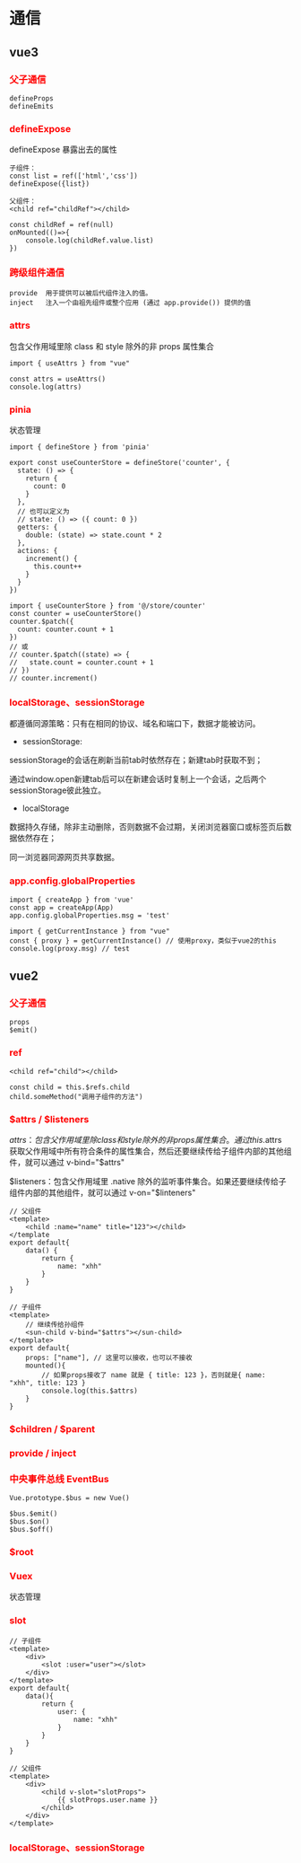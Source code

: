 # 通信

## vue3

### <font color=red>父子通信</font>
```
defineProps
defineEmits
```

### <font color=red>defineExpose</font>
defineExpose 暴露出去的属性
```
子组件：
const list = ref(['html','css'])
defineExpose({list})

父组件：
<child ref="childRef"></child>

const childRef = ref(null)
onMounted(()=>{
    console.log(childRef.value.list)
})
```

### <font color=red>跨级组件通信</font>
```
provide  用于提供可以被后代组件注入的值。 
inject   注入一个由祖先组件或整个应用 (通过 app.provide()) 提供的值
```

### <font color=red>attrs</font>

包含父作用域里除 class 和 style 除外的非 props 属性集合
```
import { useAttrs } from "vue"

const attrs = useAttrs()
console.log(attrs) 
```

### <font color=red>pinia</font>

状态管理
```
import { defineStore } from 'pinia'

export const useCounterStore = defineStore('counter', {
  state: () => {
    return {
      count: 0
    }
  },
  // 也可以定义为
  // state: () => ({ count: 0 })
  getters: {
    double: (state) => state.count * 2
  },
  actions: {
    increment() {
      this.count++
    }
  }
})

import { useCounterStore } from '@/store/counter'
const counter = useCounterStore()
counter.$patch({
  count: counter.count + 1
})
// 或
// counter.$patch((state) => {
//   state.count = counter.count + 1
// })
// counter.increment()
```

### <font color=red>localStorage、sessionStorage</font>
都遵循同源策略：只有在相同的协议、域名和端口下，数据才能被访问。

- sessionStorage:

sessionStorage的会话在刷新当前tab时依然存在；新建tab时获取不到；

通过window.open新建tab后可以在新建会话时复制上一个会话，之后两个sessionStorage彼此独立。
- localStorage

数据持久存储，除非主动删除，否则数据不会过期，关闭浏览器窗口或标签页后数据依然存在；

同一浏览器同源网页共享数据。

### <font color=red>app.config.globalProperties</font>
```
import { createApp } from 'vue'
const app = createApp(App)
app.config.globalProperties.msg = 'test'

import { getCurrentInstance } from "vue"
const { proxy } = getCurrentInstance() // 使用proxy，类似于vue2的this
console.log(proxy.msg) // test
```


## vue2

### <font color=red>父子通信</font>
```
props
$emit()
```

### <font color=red>ref</font>
```
<child ref="child"></child>

const child = this.$refs.child
child.someMethod("调用子组件的方法")
```

### <font color=red>$attrs / $listeners</font>
$attrs：包含父作用域里除 class 和 style 除外的非 props 属性集合。通过 this.$attrs 获取父作用域中所有符合条件的属性集合，然后还要继续传给子组件内部的其他组件，就可以通过 v-bind="$attrs"

$listeners：包含父作用域里 .native 除外的监听事件集合。如果还要继续传给子组件内部的其他组件，就可以通过 v-on="$linteners"
```
// 父组件
<template>
    <child :name="name" title="123"></child>
</template
export default{
    data() {
        return {
            name: "xhh"
        }
    }
}

// 子组件
<template>
    // 继续传给孙组件
    <sun-child v-bind="$attrs"></sun-child>
</template>
export default{
    props: ["name"], // 这里可以接收，也可以不接收
    mounted(){
        // 如果props接收了 name 就是 { title: 123 }，否则就是{ name: "xhh", title: 123 }
        console.log(this.$attrs)
    }
}
```

### <font color=red>$children / $parent</font>

### <font color=red>provide / inject</font>

### <font color=red>中央事件总线 EventBus</font>
```
Vue.prototype.$bus = new Vue()

$bus.$emit()
$bus.$on()
$bus.$off()
```
### <font color=red>$root</font>

### <font color=red>Vuex</font>

状态管理


### <font color=red>slot</font>
```
// 子组件
<template>
    <div>
        <slot :user="user"></slot>
    </div>
</template>
export default{
    data(){
        return {
            user: { 
                name: "xhh" 
            }
        }
    }
}

// 父组件
<template>
    <div>
        <child v-slot="slotProps">
            {{ slotProps.user.name }}
        </child>
    </div>
</template>
```

### <font color=red>localStorage、sessionStorage</font>
